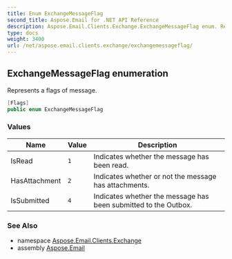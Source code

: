 ```yaml
---
title: Enum ExchangeMessageFlag
second_title: Aspose.Email for .NET API Reference
description: Aspose.Email.Clients.Exchange.ExchangeMessageFlag enum. Represents a flags of message
type: docs
weight: 3400
url: /net/aspose.email.clients.exchange/exchangemessageflag/
---
```

## ExchangeMessageFlag enumeration

Represents a flags of message.

```csharp
[Flags]
public enum ExchangeMessageFlag
```

### Values

| Name | Value | Description |
| --- | --- | --- |
| IsRead | `1` | Indicates whether the message has been read. |
| HasAttachment | `2` | Indicates whether or not the message has attachments. |
| IsSubmitted | `4` | Indicates whether the message has been submitted to the Outbox. |

### See Also

* namespace [Aspose.Email.Clients.Exchange](../../aspose.email.clients.exchange/)
* assembly [Aspose.Email](../../)


